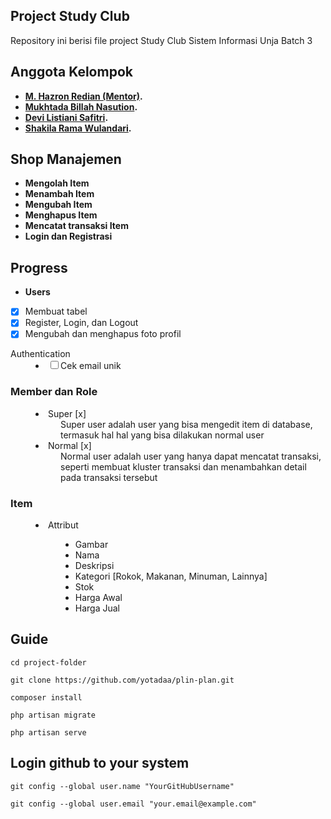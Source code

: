 ## Project Study Club

Repository ini berisi file project Study Club Sistem Informasi Unja
Batch 3

## Anggota Kelompok
- **[M. Hazron Redian (Mentor)](https://github.com/Hazron).**
- **[Mukhtada Billah Nasution](https://github.com/yotadaa).**
- **[Devi Listiani Safitri](https://github.com/devilistiani).**
- **[Shakila Rama Wulandari](https://github.com/Shakila10).**


## Shop Manajemen
- **Mengolah Item**
- **Menambah Item**
- **Mengubah Item**
- **Menghapus Item**
- **Mencatat transaksi Item**
- **Login dan Registrasi**

## Progress

- **Users**
- [x] Membuat tabel
- [x] Register, Login, dan Logout
- [x] Mengubah dan menghapus foto profil
<dl>
    <dt>Authentication</dt>
    <dd>
        <li><input type='checkbox' value='true' />Cek email unik</li>
    </dd>
    <dt><h3>Member dan Role</h3></dt>
    <dd>
        <dl>
            <dt><li>Super [x]</li></dt>
            <dd>Super user adalah user yang bisa mengedit item di database, termasuk hal hal yang bisa dilakukan normal user</dd>
            <dt><li>Normal [x]</li></dt>
            <dd>Normal user adalah user yang hanya dapat mencatat transaksi, seperti membuat kluster transaksi dan menambahkan detail pada transaksi tersebut</dd>
        </dl>
    </dd>
    <dt><h3>Item</h3></dt>
    <dd>
        <dl>
            <dt><li>Attribut</li></dt>
            <dd>
                <ul>
                    <li>Gambar</li>
                    <li>Nama</li>
                    <li>Deskripsi</li>
                    <li>Kategori [Rokok, Makanan, Minuman, Lainnya]</li>
                    <li>Stok</li>
                    <li>Harga Awal</li>
                    <li>Harga Jual</li>
                </ul>
            </dd>
        </dl>
    </dd>
</dl>


## Guide

```
cd project-folder
```

```
git clone https://github.com/yotadaa/plin-plan.git
```

```
composer install
```

```
php artisan migrate
```

```
php artisan serve
```

## Login github to your system
```
git config --global user.name "YourGitHubUsername"
```

```
git config --global user.email "your.email@example.com"
```
